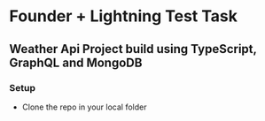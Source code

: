 # Founder + Lightning Test Task

## Weather Api Project build using TypeScript, GraphQL and MongoDB

### Setup
- Clone the repo in your local folder
